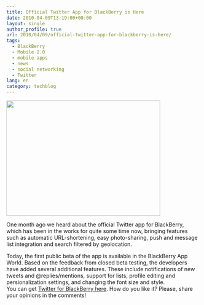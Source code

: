 ```yaml
---
title: Official Twitter App for BlackBerry is Here
date: 2010-04-09T13:19:00+00:00
layout: single
author_profile: true
url: 2010/04/09/official-twitter-app-for-blackberry-is-here/
tags:
  - BlackBerry
  - Mobile 2.0
  - mobile apps
  - news
  - social networking
  - Twitter
lang: en
category: techblog
---
```

<div>
  <a href="http://2.bp.blogspot.com/_vaUVXcmC3OI/S78hQKKIGZI/AAAAAAAAB1k/2hwQmOgsEys/s1600/twitter_blackberry.jpg" imageanchor="1"><img border="0" height="300" src="http://2.bp.blogspot.com/_vaUVXcmC3OI/S78hQKKIGZI/AAAAAAAAB1k/2hwQmOgsEys/s400/twitter_blackberry.jpg" width="400" /></a>
</div>

One month ago we heard about the official Twitter app for BlackBerry, which has been in the works for quite some time now, bringing features such as automatic URL-shortening, easy photo-sharing, push and message list integration and search filtered by geolocation.

Today, the first public beta of the app is available in the BlackBerry App World. Based on the feedback from closed beta testing, the developers have added several additional features. These include notifications of new tweets and @replies/mentions, support for lists, profile editing and persionalization settings, and changing the font size and style.  
You can get <a href="http://appworld.blackberry.com/webstore/content/8160" target="_blank">Twitter for BlackBerry here</a>. How do you like it? Please, share your opinions in the comments!